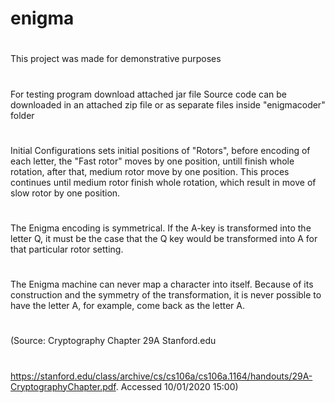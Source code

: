 # enigma
#
This project was made for demonstrative purposes
#
#
For testing program download attached jar file
Source code can be downloaded in an attached zip file or as separate files inside "enigmacoder" folder
#
#
#
#
#
#
Initial Configurations sets initial positions of "Rotors", before encoding of each letter, the "Fast rotor" moves by one position, untill finish whole rotation, after that, medium rotor move by one position. This proces continues until medium rotor finish whole rotation, which result in move of slow rotor by one position.
#
The Enigma encoding is symmetrical. If the A-key is transformed into the letter Q, 
it must be the case that the Q key would be
transformed into A for that particular rotor
setting.
#
The Enigma machine can never map a character 
into itself. Because of its construction and the symmetry of the transformation, it is never 
possible to have the letter A, for example,
come back as the letter A.
#
(Source: Cryptography Chapter 29A Stanford.edu
#
https://stanford.edu/class/archive/cs/cs106a/cs106a.1164/handouts/29A-CryptographyChapter.pdf. Accessed 10/01/2020 15:00)
